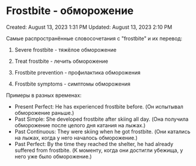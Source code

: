 # Frostbite - обморожение

Created: August 13, 2023 1:31 PM
Updated: August 13, 2023 2:10 PM

Самые распространённые словосочетания с "frostbite" и их перевод:

1. Severe frostbite - тяжёлое обморожение

1. Treat frostbite - лечить обморожение

1. Frostbite prevention - профилактика обморожения

1. Frostbite symptoms - симптомы обморожения

Примеры в разных временах:

- Present Perfect: He has experienced frostbite before. (Он испытывал обморожение раньше.)
- Past Simple: She developed frostbite after skiing all day. (Она получила обморожение после целого дня катания на лыжах.)
- Past Continuous: They were skiing when he got frostbite. (Они катались на лыжах, когда у него началось обморожение.)
- Past Perfect: By the time they reached the shelter, he had already suffered from frostbite. (К моменту, когда они достигли убежища, у него уже было обморожение.)